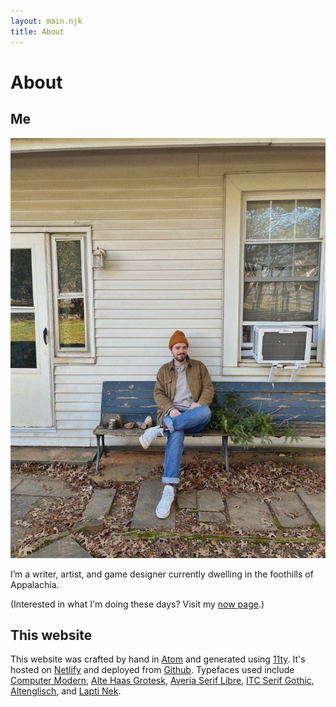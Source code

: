 ```yaml
---
layout: main.njk
title: About
---
```


# About

## Me

![A picture of me sitting on a wooden bench next to some pine tree trimmings.](/images/jacobwinter.jpg)

I’m a writer, artist, and game designer currently dwelling in the foothills of Appalachia.

(Interested in what I'm doing these days? Visit my [now page](/now/).)

## This website

This website was crafted by hand in [Atom](https://atom.io/) and generated using [11ty](https://www.11ty.dev/). It's hosted on [Netlify](https://www.netlify.com/) and deployed from [Github](https://github.com/jacobdensford/jacobdensford.com). Typefaces used include [Computer Modern](https://fontsinuse.com/typefaces/39120/computer-modern), [Alte Haas Grotesk](https://fontsinuse.com/typefaces/82632/alte-haas-grotesk), [Averia Serif Libre](http://iotic.com/averia/), [ITC Serif Gothic](https://fontsinuse.com/typefaces/1907/itc-serif-gothic), [Altenglisch](https://fontsinuse.com/search?terms=Altenglisch&page=1), and [Lapti Nek](https://aurekfonts.github.io/?font=LaptiNekAF).
